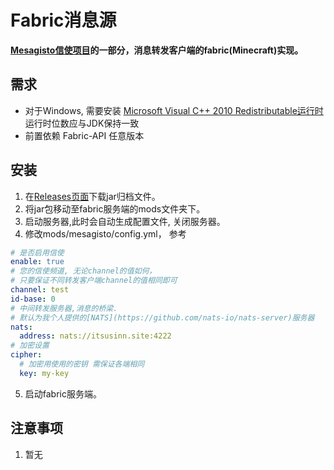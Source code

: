 # Fabric消息源
**[Mesagisto信使项目](https://github.com/MeowCat-Studio/mesagisto)的一部分，消息转发客户端的fabric(Minecraft)实现。**

## 需求

- 对于Windows, 需要安装 [Microsoft Visual C++ 2010 Redistributable运行时](https://www.microsoft.com/en-us/download/details.aspx?id=26999) 运行时位数应与JDK保持一致
- 前置依赖 Fabric-API 任意版本

## 安装

1. 在[Releases页面](https://github.com/MeowCat-Studio/fabric-message-source/releases)下载jar归档文件。
2. 将jar包移动至fabric服务端的mods文件夹下。
3. 启动服务器,此时会自动生成配置文件, 关闭服务器。
4. 修改mods/mesagisto/config.yml，
    参考
  ```yaml
  # 是否启用信使
  enable: true
  # 您的信使频道, 无论channel的值如何，
  # 只要保证不同转发客户端channel的值相同即可
  channel: test
  id-base: 0
  # 中间转发服务器,消息的桥梁.
  # 默认为我个人提供的[NATS](https://github.com/nats-io/nats-server)服务器
  nats:
    address: nats://itsusinn.site:4222
  # 加密设置
  cipher:
    # 加密用使用的密钥 需保证各端相同
    key: my-key
  ```

5. 启动fabric服务端。

## 注意事项
1. 暂无
